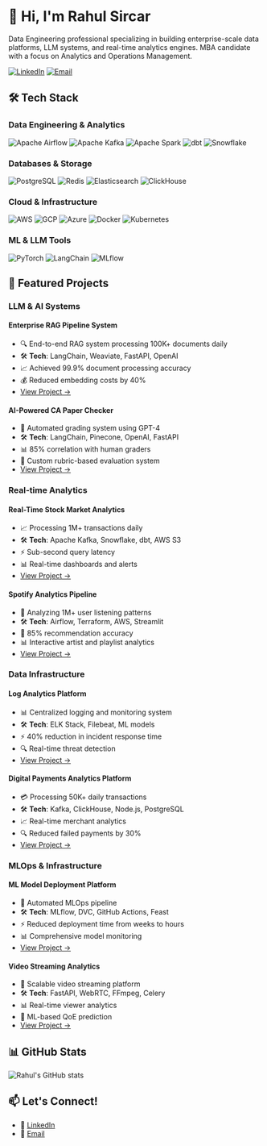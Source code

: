# 👋 Hi, I'm Rahul Sircar

Data Engineering professional specializing in building enterprise-scale data platforms, LLM systems, and real-time analytics engines. MBA candidate with a focus on Analytics and Operations Management.

[![LinkedIn](https://img.shields.io/badge/LinkedIn-0077B5?style=for-the-badge&logo=linkedin&logoColor=white)](https://linkedin.com/in/rahul-sircar/)
[![Email](https://img.shields.io/badge/Email-D14836?style=for-the-badge&logo=gmail&logoColor=white)](mailto:rahul.sircar24@sibm.edu.in)

## 🛠️ Tech Stack

### Data Engineering & Analytics
![Apache Airflow](https://img.shields.io/badge/Apache%20Airflow-017CEE?style=flat&logo=Apache%20Airflow&logoColor=white)
![Apache Kafka](https://img.shields.io/badge/Apache%20Kafka-231F20?style=flat&logo=apache-kafka&logoColor=white)
![Apache Spark](https://img.shields.io/badge/Apache%20Spark-E25A1C?style=flat&logo=Apache%20Spark&logoColor=white)
![dbt](https://img.shields.io/badge/dbt-FF694B?style=flat&logo=dbt&logoColor=white)
![Snowflake](https://img.shields.io/badge/Snowflake-29B5E8?style=flat&logo=Snowflake&logoColor=white)

### Databases & Storage
![PostgreSQL](https://img.shields.io/badge/PostgreSQL-316192?style=flat&logo=postgresql&logoColor=white)
![Redis](https://img.shields.io/badge/Redis-DC382D?style=flat&logo=redis&logoColor=white)
![Elasticsearch](https://img.shields.io/badge/Elasticsearch-005571?style=flat&logo=elasticsearch&logoColor=white)
![ClickHouse](https://img.shields.io/badge/ClickHouse-FFCC01?style=flat&logo=clickhouse&logoColor=black)

### Cloud & Infrastructure
![AWS](https://img.shields.io/badge/AWS-232F3E?style=flat&logo=amazon-aws&logoColor=white)
![GCP](https://img.shields.io/badge/GCP-4285F4?style=flat&logo=google-cloud&logoColor=white)
![Azure](https://img.shields.io/badge/Azure-0089D6?style=flat&logo=microsoft-azure&logoColor=white)
![Docker](https://img.shields.io/badge/Docker-2496ED?style=flat&logo=docker&logoColor=white)
![Kubernetes](https://img.shields.io/badge/Kubernetes-326CE5?style=flat&logo=kubernetes&logoColor=white)

### ML & LLM Tools
![PyTorch](https://img.shields.io/badge/PyTorch-EE4C2C?style=flat&logo=pytorch&logoColor=white)
![LangChain](https://img.shields.io/badge/LangChain-121212?style=flat&logo=chainlink&logoColor=white)
![MLflow](https://img.shields.io/badge/MLflow-0194E2?style=flat&logo=mlflow&logoColor=white)

## 🚀 Featured Projects

### LLM & AI Systems

#### Enterprise RAG Pipeline System
- 🔍 End-to-end RAG system processing 100K+ documents daily
- 🛠️ **Tech**: LangChain, Weaviate, FastAPI, OpenAI
- 📈 Achieved 99.9% document processing accuracy
- 💰 Reduced embedding costs by 40%
- [View Project →](github-link)

#### AI-Powered CA Paper Checker
- 📝 Automated grading system using GPT-4
- 🛠️ **Tech**: LangChain, Pinecone, OpenAI, FastAPI
- 📊 85% correlation with human graders
- 🔄 Custom rubric-based evaluation system
- [View Project →](github-link)

### Real-time Analytics

#### Real-Time Stock Market Analytics
- 📈 Processing 1M+ transactions daily
- 🛠️ **Tech**: Apache Kafka, Snowflake, dbt, AWS S3
- ⚡ Sub-second query latency
- 📊 Real-time dashboards and alerts
- [View Project →](github-link)

#### Spotify Analytics Pipeline
- 🎵 Analyzing 1M+ user listening patterns
- 🛠️ **Tech**: Airflow, Terraform, AWS, Streamlit
- 🎯 85% recommendation accuracy
- 📊 Interactive artist and playlist analytics
- [View Project →](github-link)

### Data Infrastructure

#### Log Analytics Platform
- 📊 Centralized logging and monitoring system
- 🛠️ **Tech**: ELK Stack, Filebeat, ML models
- ⚡ 40% reduction in incident response time
- 🔍 Real-time threat detection
- [View Project →](github-link)

#### Digital Payments Analytics Platform
- 💳 Processing 50K+ daily transactions
- 🛠️ **Tech**: Kafka, ClickHouse, Node.js, PostgreSQL
- 📈 Real-time merchant analytics
- 🔍 Reduced failed payments by 30%
- [View Project →](github-link)

### MLOps & Infrastructure

#### ML Model Deployment Platform
- 🚀 Automated MLOps pipeline
- 🛠️ **Tech**: MLflow, DVC, GitHub Actions, Feast
- ⚡ Reduced deployment time from weeks to hours
- 📊 Comprehensive model monitoring
- [View Project →](github-link)

#### Video Streaming Analytics
- 🎥 Scalable video streaming platform
- 🛠️ **Tech**: FastAPI, WebRTC, FFmpeg, Celery
- 📊 Real-time viewer analytics
- 🎯 ML-based QoE prediction
- [View Project →](github-link)

## 📊 GitHub Stats

![Rahul's GitHub stats](https://github-readme-stats.vercel.app/api?username=YourGitHubUsername&show_icons=true&theme=radical)

## 📫 Let's Connect!
- 💼 [LinkedIn](https://linkedin.com/in/rahul-sircar/)
- 📧 [Email](mailto:rahul.sircar24@sibm.edu.in)

